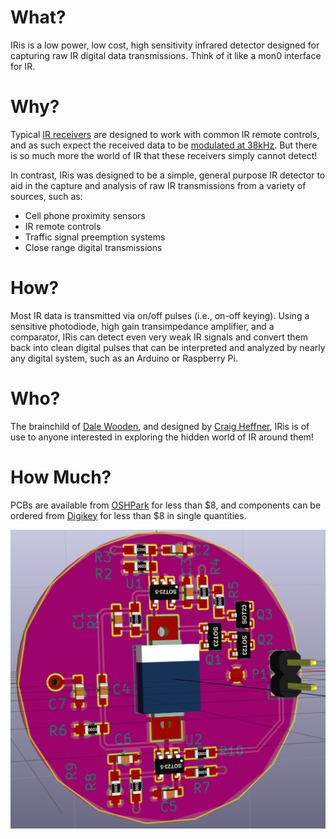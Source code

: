 What?
=====

IRis is a low power, low cost, high sensitivity infrared detector designed for capturing raw IR digital data transmissions. Think of it like a mon0 interface for IR.

Why?
====

Typical [IR receivers](https://www.sparkfun.com/products/10266) are designed to work with common IR remote controls, and as such expect the received data to be [modulated at 38kHz](http://www.vishay.com/docs/80071/dataform.pdf). But there is so much more the world of IR that these receivers simply cannot detect!

In contrast, IRis was designed to be a simple, general purpose IR detector to aid in the capture and analysis of raw IR transmissions from a variety of sources, such as:

 * Cell phone proximity sensors 
 * IR remote controls
 * Traffic signal preemption systems
 * Close range digital transmissions

How?
====

Most IR data is transmitted via on/off pulses (i.e., on-off keying). Using a sensitive photodiode, high gain transimpedance amplifier, and a comparator, IRis can detect even very weak IR signals and convert them back into clean digital pulses that can be interpreted and analyzed by nearly any digital system, such as an Arduino or Raspberry Pi.

Who?
====

The brainchild of [Dale Wooden](https://www.linkedin.com/in/dale-wooden-1b1bb288), and designed by [Craig Heffner](http://www.analogzoo.com), IRis is of use to anyone interested in exploring the hidden world of IR around them!

How Much?
=========

PCBs are available from [OSHPark](https://oshpark.com/shared_projects/OFeMS3Ed) for less than $8, and components can be ordered from [Digikey](./digikey_bom.csv) for less than $8 in single quantities.

![IRis PCB 3D View](./images/IRis_PCB.png)
